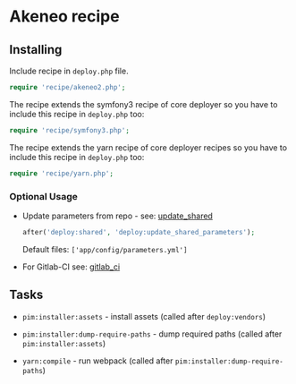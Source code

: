 # Akeneo recipe

## Installing

Include recipe in `deploy.php` file.

```php
require 'recipe/akeneo2.php';
```

The recipe extends the symfony3 recipe of core deployer so you have to include this recipe in `deploy.php` too:

```php
require 'recipe/symfony3.php';
```

The recipe extends the yarn recipe of core deployer recipes so you have to include this recipe in `deploy.php` too:

```php
require 'recipe/yarn.php';
```

### Optional Usage

* Update parameters from repo - see: [update_shared](deploy/update_shared.md)

    ```php
    after('deploy:shared', 'deploy:update_shared_parameters');
    ```

    Default files:  ``['app/config/parameters.yml']``

* For Gitlab-CI see: [gitlab_ci](deploy/gitlab_ci.md)

## Tasks

* ``pim:installer:assets`` - install assets (called after ``deploy:vendors``)

* ``pim:installer:dump-require-paths`` - dump required paths (called after ``pim:installer:assets``)

* ``yarn:compile`` - run webpack (called after ``pim:installer:dump-require-paths``)
